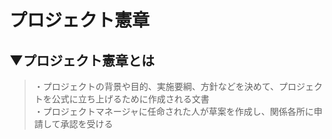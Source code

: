 # プロジェクト憲章

## ▼プロジェクト憲章とは
>・プロジェクトの背景や目的、実施要綱、方針などを決めて、プロジェクトを公式に立ち上げるために作成される文書<br>
>・プロジェクトマネージャに任命された人が草案を作成し、関係各所に申請して承認を受ける<br>
<br>
